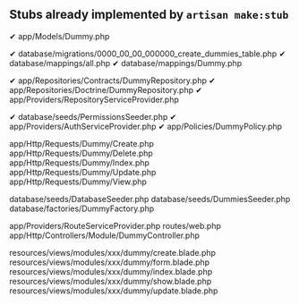 ## Stubs already implemented by `artisan make:stub`

✔ app/Models/Dummy.php

✔ database/migrations/0000_00_00_000000_create_dummies_table.php
✔ database/mappings/all.php
✔ database/mappings/Dummy.php

✔ app/Repositories/Contracts/DummyRepository.php
✔ app/Repositories/Doctrine/DummyRepository.php
✔ app/Providers/RepositoryServiceProvider.php

✔ database/seeds/PermissionsSeeder.php
✔ app/Providers/AuthServiceProvider.php
✔ app/Policies/DummyPolicy.php

app/Http/Requests/Dummy/Create.php
app/Http/Requests/Dummy/Delete.php
app/Http/Requests/Dummy/Index.php
app/Http/Requests/Dummy/Update.php
app/Http/Requests/Dummy/View.php

database/seeds/DatabaseSeeder.php
database/seeds/DummiesSeeder.php
database/factories/DummyFactory.php

app/Providers/RouteServiceProvider.php
routes/web.php
app/Http/Controllers/Module/DummyController.php

resources/views/modules/xxx/dummy/create.blade.php
resources/views/modules/xxx/dummy/form.blade.php
resources/views/modules/xxx/dummy/index.blade.php
resources/views/modules/xxx/dummy/show.blade.php
resources/views/modules/xxx/dummy/update.blade.php
